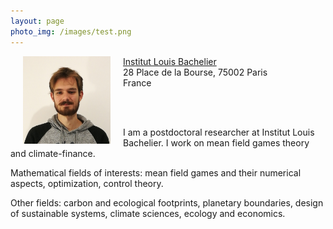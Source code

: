 ```yaml
---
layout: page
photo_img: /images/test.png
---
```

<style type="text/css">

#example { width: 100%; }

#example img {
float: left;
margin: 0px 20px;
}

</style>

<div id="example">

<img alt = "Photo de profil." src="images/photo-pierre.jpg" alt="Example" width = "140"
height = "140">
<p>
<a href ="https://www.institutlouisbachelier.org"> Institut Louis Bachelier </a> <br>
  28 Place de la Bourse, 75002 Paris <br>
  France <br>
</p>
</div>

<br>
<br>

I am a postdoctoral researcher at Institut Louis Bachelier.
I work on mean field games theory and climate-finance.

Mathematical fields of interests: mean field games and their numerical aspects, optimization, control theory.

Other fields: carbon and ecological footprints, planetary boundaries, design of sustainable systems, climate sciences, ecology and economics.
